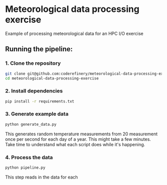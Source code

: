 # Meteorological data processing exercise

Example of processing meteorological data for an HPC I/O exercise

## Running the pipeline:

### 1. Clone the repository

```bash
git clone git@github.com:coderefinery/meteorological-data-processing-exercise.git
cd meteorological-data-processing-exercise
```

### 2. Install dependencies

```bash
pip install -r requirements.txt
```

### 3. Generate example data

```bash
python generate_data.py
```

This generates random temperature measurements from 20 measurement once per
second for each day of a year. This might take a few minutes. Take time to
understand what each script does while it's happening.

### 4. Process the data

```bash
python pipeline.py
```

This step reads in the data for each 